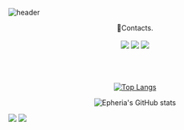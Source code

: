 ![header](https://capsule-render.vercel.app/api?type=waving&color=timeGradient&text=Welcome%20to%20Sehyup's%20GitHub%20👋%20&animation=twinkling&fontSize=35&fontAlignY=40&fontAlign=50&height=250)

<!--
**Epheria/Epheria** is a ✨ _special_ ✨ repository because its `README.md` (this file) appears on your GitHub profile.

Here are some ideas to get you started:

- 🔭 I’m currently working on ...
- 🌱 I’m currently learning ...
- 👯 I’m looking to collaborate on ...
- 🤔 I’m looking for help with ...
- 💬 Ask me about ...
- 📫 How to reach me: ...
- 😄 Pronouns: ...
- ⚡ Fun fact: ...
-->

<div align="center">
🔗Contacts.
<br>
<br>
<a href="https://Epheria.github.io" target="_blank"><img src="https://img.shields.io/badge/DevBlog-A9A9A9?style=flat-square&logo=blogger&logoColor=white"/></a>
<a href="https://www.youtube.com/channel/UCDgw56U0mrq6jIkMpDKqz3g" target="_blank"><img src="https://img.shields.io/badge/Video-DB7093?style=flat-square&logo=youtube&logoColor=white"/></a>
<a href="tpguq1104@naver.com" target="_blank"><img src="https://img.shields.io/badge/Email-3CB371?style=flat-square&logo=gmail&logoColor=white"/></a>

<br>
<br>
<br>
<br>

[![Top Langs](https://github-readme-stats.vercel.app/api/top-langs/?username=Epheria&layout=compact)](https://github.com/anuraghazra/github-readme-stats)

![Epheria's GitHub stats](https://github-readme-stats.vercel.app/api?username=Epheria&show_icons=true)
</div>

<img src="https://img.shields.io/badge/Unity-000000?style=for-the-badge&logo=unity&logoColor=white">
<img src="https://img.shields.io/badge/Tistory-000000?style=for-the-badge&logo=Tistory&logoColor=white">
